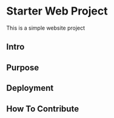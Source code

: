 # Starter Web Project

This is a simple website project

## Intro 

## Purpose

## Deployment

## How To Contribute